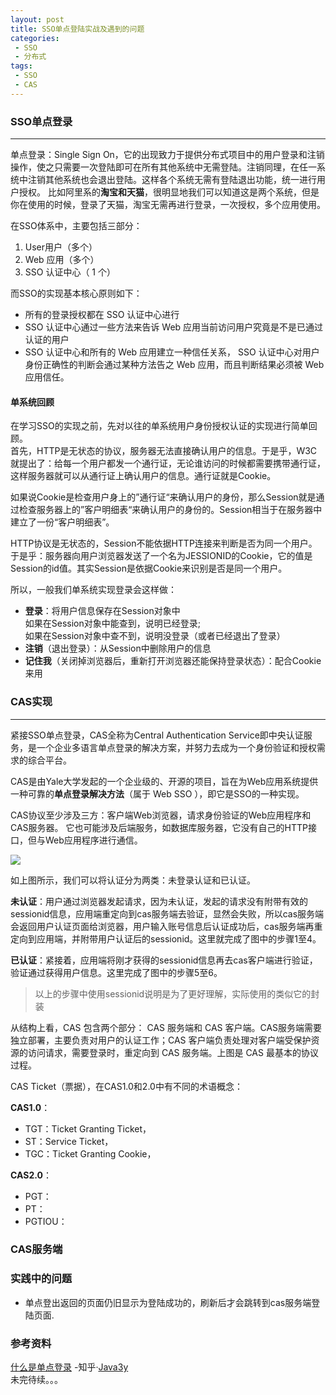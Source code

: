 ```yaml
---
layout: post
title: SSO单点登陆实战及遇到的问题
categories:
 - SSO
 - 分布式
tags:
 - SSO
 - CAS
---
```


### SSO单点登录
---
单点登录：Single Sign On，它的出现致力于提供分布式项目中的用户登录和注销操作，使之只需要一次登陆即可在所有其他系统中无需登陆。注销同理，在任一系统中注销其他系统也会退出登陆。这样各个系统无需有登陆退出功能，统一进行用户授权。  比如阿里系的**淘宝和天猫**，很明显地我们可以知道这是两个系统，但是你在使用的时候，登录了天猫，淘宝无需再进行登录，一次授权，多个应用使用。  

在SSO体系中，主要包括三部分：  
1. User用户（多个）  
2. Web 应用（多个）  
3. SSO 认证中心（ 1 个）  

<!-- more -->
而SSO的实现基本核心原则如下：  

- 所有的登录授权都在 SSO 认证中心进行  
- SSO 认证中心通过一些方法来告诉 Web 应用当前访问用户究竟是不是已通过认证的用户  
- SSO 认证中心和所有的 Web 应用建立一种信任关系， SSO 认证中心对用户身份正确性的判断会通过某种方法告之 Web 应用，而且判断结果必须被 Web 应用信任。  

#### 单系统回顾  
在学习SSO的实现之前，先对以往的单系统用户身份授权认证的实现进行简单回顾。  
首先，HTTP是无状态的协议，服务器无法直接确认用户的信息。于是乎，W3C就提出了：给每一个用户都发一个通行证，无论谁访问的时候都需要携带通行证，这样服务器就可以从通行证上确认用户的信息。通行证就是Cookie。  

如果说Cookie是检查用户身上的”通行证“来确认用户的身份，那么Session就是通过检查服务器上的”客户明细表“来确认用户的身份的。Session相当于在服务器中建立了一份“客户明细表”。  

HTTP协议是无状态的，Session不能依据HTTP连接来判断是否为同一个用户。于是乎：服务器向用户浏览器发送了一个名为JESSIONID的Cookie，它的值是Session的id值。其实Session是依据Cookie来识别是否是同一个用户。  

所以，一般我们单系统实现登录会这样做：  

- **登录**：将用户信息保存在Session对象中  
如果在Session对象中能查到，说明已经登录;  
如果在Session对象中查不到，说明没登录（或者已经退出了登录）  
- **注销**（退出登录）：从Session中删除用户的信息  
- **记住我**（关闭掉浏览器后，重新打开浏览器还能保持登录状态）：配合Cookie来用  

### CAS实现  
---
紧接SSO单点登录，CAS全称为Central Authentication Service即中央认证服务，是一个企业多语言单点登录的解决方案，并努力去成为一个身份验证和授权需求的综合平台。  

CAS是由Yale大学发起的一个企业级的、开源的项目，旨在为Web应用系统提供一种可靠的**单点登录解决方法**（属于 Web SSO ），即它是SSO的一种实现。  

CAS协议至少涉及三方：客户端Web浏览器，请求身份验证的Web应用程序和CAS服务器。 它也可能涉及后端服务，如数据库服务器，它没有自己的HTTP接口，但与Web应用程序进行通信。  

![](http://jianger-upic.test.upcdn.net/uPic/CAS%E6%B5%81%E7%A8%8B%E5%9B%BE.jpg)

如上图所示，我们可以将认证分为两类：未登录认证和已认证。

**未认证**：用户通过浏览器发起请求，因为未认证，发起的请求没有附带有效的sessionid信息，应用端重定向到cas服务端去验证，显然会失败，所以cas服务端会返回用户认证页面给浏览器，用户输入账号信息后认证成功后，cas服务端再重定向到应用端，并附带用户认证后的sessionid。这里就完成了图中的步骤1至4。

**已认证**：紧接着，应用端将刚才获得的sessionid信息再去cas客户端进行验证，验证通过获得用户信息。这里完成了图中的步骤5至6。

> 以上的步骤中使用sessionid说明是为了更好理解，实际使用的类似它的封装

从结构上看，CAS 包含两个部分： CAS 服务端和 CAS 客户端。CAS服务端需要独立部署，主要负责对用户的认证工作；CAS 客户端负责处理对客户端受保护资源的访问请求，需要登录时，重定向到 CAS 服务端。上图是 CAS 最基本的协议过程。

CAS Ticket（票据），在CAS1.0和2.0中有不同的术语概念：  

**CAS1.0**：

- TGT：Ticket Granting Ticket，
- ST：Service Ticket，
- TGC：Ticket Granting Cookie，

**CAS2.0**：

- PGT：
- PT：
- PGTIOU：

### CAS服务端

### 实践中的问题  

- 单点登出返回的页面仍旧显示为登陆成功的，刷新后才会跳转到cas服务端登陆页面.  

### 参考资料  
[什么是单点登录](https://zhuanlan.zhihu.com/p/66037342)	-知乎·[Java3y](https://www.zhihu.com/people/Java_3y)  
未完待续。。。